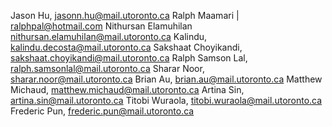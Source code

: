 Jason Hu, jasonn.hu@mail.utoronto.ca
Ralph Maamari | ralphpal@hotmail.com
Nithursan Elamuhilan nithursan.elamuhilan@mail.utoronto.ca
Kalindu, kalindu.decosta@mail.utoronto.ca
Sakshaat Choyikandi, sakshaat.choyikandi@mail.utoronto.ca
Ralph Samson Lal, ralph.samsonlal@mail.utoronto.ca
Sharar Noor, sharar.noor@mail.utoronto.ca
Brian Au, brian.au@mail.utoronto.ca
Matthew Michaud, matthew.michaud@mail.utoronto.ca
Artina Sin, artina.sin@mail.utoronto.ca
Titobi Wuraola, titobi.wuraola@mail.utoronto.ca
Frederic Pun, frederic.pun@mail.utoronto.ca
